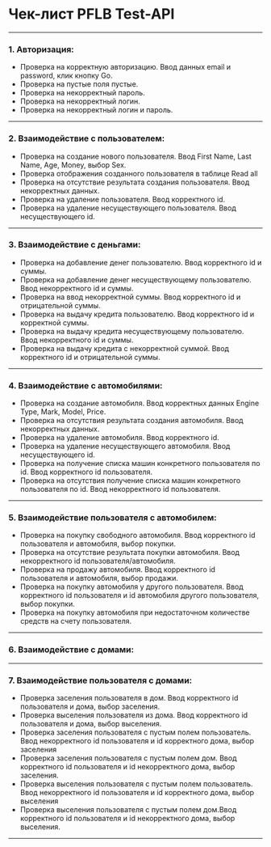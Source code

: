 # Чек-лист PFLB Test-API
---
### 1. Авторизация:

- Проверка на корректную авторизацию. Ввод данных email и password, клик кнопку Go. 
- Проверка на пустые поля пустые. 
- Проверка на некорректный пароль.  
- Проверка на некорректный логин.
- Проверка на некорректный логин и пароль.
---
### 2. Взаимодействие с пользователем:

- Проверка на создание нового пользователя. Ввод First Name, Last Name, Age, Money, выбор Sex. 
- Проверка отображения созданного пользователя в таблице Read all
- Проверка на отсутствие результата создания пользователя. Ввод некорректных данных.
- Проверка на удаление пользователя. Ввод корректного id.
- Проверка на удаление несуществующего пользователя. Ввод несуществующего id.
---
### 3. Взаимодействие с деньгами:
- Проверка на добавление денег пользователю. Ввод корректного id и суммы.
- Проверка на добавление денег несуществующему пользователю. Ввод некорректного id и суммы.
- Проверка на ввод некорректной суммы. Ввод корректного id и отрицательной суммы.
- Проверка на выдачу кредита пользователю. Ввод корректного id и корректной суммы.
- Проверка на выдачу кредита несуществующему пользователю. Ввод некорректного id и суммы.
- Проверка на выдачу кредита с некорректной суммой. Ввод корректного id и отрицательной суммы.
---
### 4. Взаимодействие с автомобилями:
- Проверка на создание автомобиля. Ввод корректных данных Engine Type, Mark, Model, Price.
- Проверка на отсутствия результата создания автомобиля. Ввод некорректных данных.
- Проверка на удаление автомобиля. Ввод корректного id.
- Проверка на удаление несуществующего автомобиля. Ввод несуществующего id.
- Проверка на получение списка машин конкретного пользователя по id. Ввод корректного id пользователя.
- Проверка на отсутствия получение списка машин конкретного пользователя по id. Ввод некорректного id пользователя.
---
### 5. Взаимодействие пользователя с автомобилем:
- Проверка на покупку свободного автомобиля. Ввод корректного id пользователя и автомобиля, выбор покупки.
- Проверка на отсутствие результата покупки автомобиля. Ввод некорректного id пользователя/автомобиля.
- Проверка на продажу автомобиля. Ввод корректного id пользователя и автомобиля, выбор продажи.
- Проверка на покупку автомобиля у другого пользователя. Ввод корректного id пользователя и id автомобиля другого пользователя, выбор покупки.
- Проверка на покупку автомобиля при недостаточном количестве средств на счету пользователя.
---
### 6. Взаимодействие с домами:


---
### 7. Взаимодействие пользователя с домами:
- Проверка заселения пользователя в дом. Ввод корректного id пользователя и дома, выбор заселения.
- Проверка выселения пользователя из дома. Ввод корректного id пользователя и дома, выбор выселения.
- Проверка заселения пользователя с пустым полем пользователь. Ввод некорректного id пользователя и id корректного дома, выбор заселения
- Проверка заселения пользователя с пустым полем дом. Ввод корректного id пользователя и id некорректного дома, выбор заселения.
- Проверка выселения пользователя с пустым полем пользователь. Ввод некорректного id пользователя и id корректного дома, выбор выселения
- Проверка выселения пользователя с пустым полем дом.Ввод корректного id пользователя и id некорректного дома, выбор выселения.
---